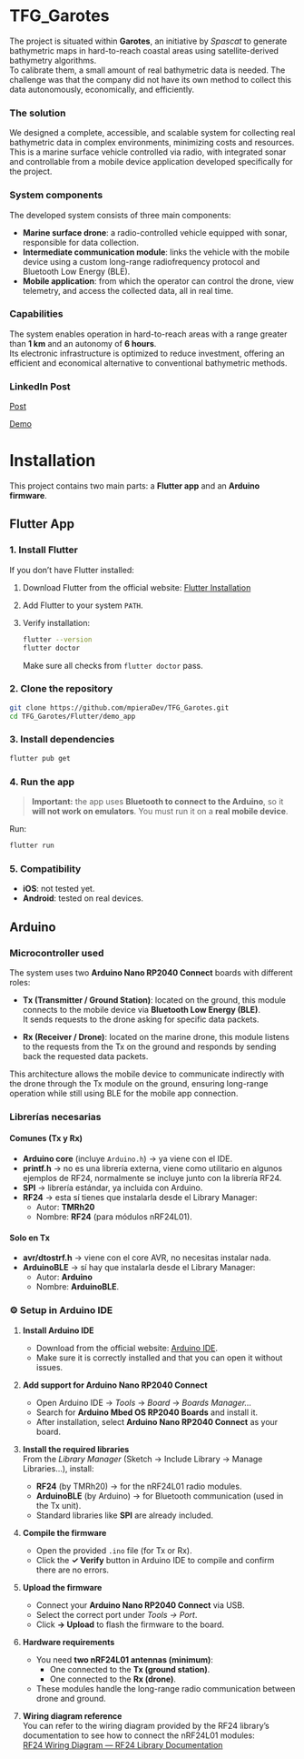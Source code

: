 # TFG_Garotes

The project is situated within **Garotes**, an initiative by *Spascat* to generate bathymetric maps in hard-to-reach coastal areas using satellite-derived bathymetry algorithms.  
To calibrate them, a small amount of real bathymetric data is needed. The challenge was that the company did not have its own method to collect this data autonomously, economically, and efficiently.


### The solution
We designed a complete, accessible, and scalable system for collecting real bathymetric data in complex environments, minimizing costs and resources.  
This is a marine surface vehicle controlled via radio, with integrated sonar and controllable from a mobile device application developed specifically for the project.


### System components
The developed system consists of three main components:

- **Marine surface drone**: a radio-controlled vehicle equipped with sonar, responsible for data collection.  
- **Intermediate communication module**: links the vehicle with the mobile device using a custom long-range radiofrequency protocol and Bluetooth Low Energy (BLE).  
- **Mobile application**: from which the operator can control the drone, view telemetry, and access the collected data, all in real time.
  

### Capabilities
The system enables operation in hard-to-reach areas with a range greater than **1 km** and an autonomy of **6 hours**.  
Its electronic infrastructure is optimized to reduce investment, offering an efficient and economical alternative to conventional bathymetric methods.

### LinkedIn Post

[Post](https://www.linkedin.com/feed/update/urn:li:activity:7356992431638126592/)

[Demo](https://www.linkedin.com/feed/update/urn:li:activity:7356997685326872576/)

# Installation

This project contains two main parts: a **Flutter app** and an **Arduino firmware**.

## Flutter App

### 1. Install Flutter

If you don’t have Flutter installed:

1. Download Flutter from the official website: [Flutter Installation](https://docs.flutter.dev/get-started/install)
2. Add Flutter to your system `PATH`.
3. Verify installation:

   ```bash
   flutter --version
   flutter doctor
   ```

   Make sure all checks from `flutter doctor` pass.

### 2. Clone the repository

```bash
git clone https://github.com/mpieraDev/TFG_Garotes.git
cd TFG_Garotes/Flutter/demo_app
```

### 3. Install dependencies

```bash
flutter pub get
```

### 4. Run the app

>  **Important:** the app uses **Bluetooth to connect to the Arduino**, so it **will not work on emulators**. You must run it on a **real mobile device**.

Run:

```bash
flutter run
```

### 5. Compatibility

* **iOS**: not tested yet.
* **Android**: tested on real devices.


## Arduino 

### Microcontroller used

The system uses two **Arduino Nano RP2040 Connect** boards with different roles:

- **Tx (Transmitter / Ground Station)**: located on the ground, this module connects to the mobile device via **Bluetooth Low Energy (BLE)**.  
  It sends requests to the drone asking for specific data packets.  

- **Rx (Receiver / Drone)**: located on the marine drone, this module listens to the requests from the Tx on the ground and responds by sending back the requested data packets.  

This architecture allows the mobile device to communicate indirectly with the drone through the Tx module on the ground, ensuring long-range operation while still using BLE for the mobile app connection.


### Librerías necesarias

####  Comunes (Tx y Rx)
- **Arduino core** (incluye `Arduino.h`) → ya viene con el IDE.  
- **printf.h** → no es una librería externa, viene como utilitario en algunos ejemplos de RF24, normalmente se incluye junto con la librería RF24.  
- **SPI** → librería estándar, ya incluida con Arduino.  
- **RF24** → esta sí tienes que instalarla desde el Library Manager:  
  - Autor: **TMRh20**  
  - Nombre: **RF24** (para módulos nRF24L01).  

#### Solo en Tx
- **avr/dtostrf.h** → viene con el core AVR, no necesitas instalar nada.  
- **ArduinoBLE** → sí hay que instalarla desde el Library Manager:  
  - Autor: **Arduino**  
  - Nombre: **ArduinoBLE**.  


### ⚙️ Setup in Arduino IDE

1. **Install Arduino IDE**  
   - Download from the official website: [Arduino IDE](https://www.arduino.cc/en/software).  
   - Make sure it is correctly installed and that you can open it without issues.

2. **Add support for Arduino Nano RP2040 Connect**  
   - Open Arduino IDE → *Tools* → *Board* → *Boards Manager...*  
   - Search for **Arduino Mbed OS RP2040 Boards** and install it.  
   - After installation, select **Arduino Nano RP2040 Connect** as your board.

3. **Install the required libraries**  
   From the *Library Manager* (Sketch → Include Library → Manage Libraries...), install:  
   - **RF24** (by TMRh20) → for the nRF24L01 radio modules.  
   - **ArduinoBLE** (by Arduino) → for Bluetooth communication (used in the Tx unit).  
   - Standard libraries like **SPI** are already included.

4. **Compile the firmware**  
   - Open the provided `.ino` file (for Tx or Rx).  
   - Click the **✓ Verify** button in Arduino IDE to compile and confirm there are no errors.

5. **Upload the firmware**  
   - Connect your **Arduino Nano RP2040 Connect** via USB.  
   - Select the correct port under *Tools → Port*.  
   - Click **→ Upload** to flash the firmware to the board.

6. **Hardware requirements**  
   - You need **two nRF24L01 antennas (minimum)**:  
     - One connected to the **Tx (ground station)**.  
     - One connected to the **Rx (drone)**.  
   - These modules handle the long-range radio communication between drone and ground.

7. **Wiring diagram reference**  
   You can refer to the wiring diagram provided by the RF24 library’s documentation to see how to connect the nRF24L01 modules:  
   [RF24 Wiring Diagram — RF24 Library Documentation](https://nrf24.github.io/RF24/)  


